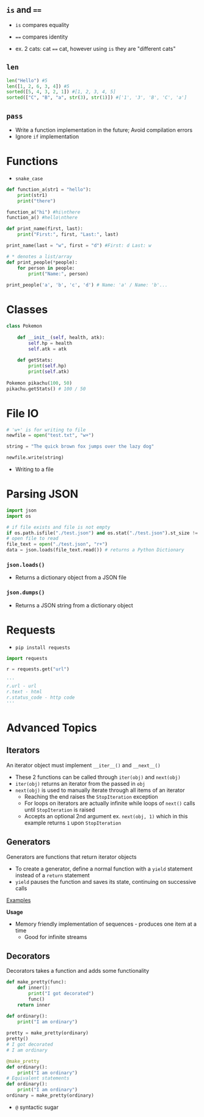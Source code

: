 ## `is` and `==`

- `is` compares equality

- `==` compares identity

- ex. 2 cats: cat `==` cat, however using `is` they are "different cats"

## `len`

```python
len("Hello") #5
len([1, 2, 6, 3, 4]) #5
sorted([5, 4, 3, 2, 1]) #[1, 2, 3, 4, 5]
sorted(["C", "B", "a", str(3), str(1)]) #['1', '3', 'B', 'C', 'a']
```

## `pass`

- Write a function implementation in the future; Avoid compilation errors
- Ignore `if` implementation


# Functions

- `snake_case`

```python
def function_a(str1 = "hello"):
    print(str1)
    print("there")

function_a("hi") #hi\nthere
function_a() #hello\nthere

def print_name(first, last):
    print("First:", first, "Last:", last)

print_name(last = "w", first = "d") #First: d Last: w 
```
```python
# * denotes a list/array
def print_people(*people):
    for person in people:
        print("Name:", person)
  
print_people('a', 'b', 'c', 'd') # Name: 'a' / Name: 'b'...
```

# Classes

```python
class Pokemon
    
    def __init__(self, health, atk):
        self.hp = health
        self.atk = atk
    
    def getStats:
        print(self.hp)
        print(self.atk)
        
Pokemon pikachu(100, 50)
pikachu.getStats() # 100 / 50
```

# File IO

```python
# 'w+' is for writing to file
newfile = open("test.txt", "w+")

string = "The quick brown fox jumps over the lazy dog"

newfile.write(string)
```

- Writing to a file

# Parsing JSON

```python
import json
import os

# if file exists and file is not empty
if os.path.isfile("./test.json") and os.stat("./test.json").st_size != 0:
# open file to read
file_text = open("./test.json", "r+")
data = json.loads(file_text.read()) # returns a Python Dictionary
```

### `json.loads()`

- Returns a dictionary object from a JSON file

### `json.dumps()`

- Returns a JSON string from a dictionary object


# Requests

- `pip install requests`

```python
import requests

r = requests.get("url")

'''
r.url - url
r.text - html
r.status_code - http code
'''
```

# Advanced Topics

## Iterators

An iterator object must implement `__iter__()` and `__next__()`

- These 2 functions can be called through `iter(obj)` and `next(obj)`
- `iter(obj)` returns an iterator from the passed in `obj`
- `next(obj)` is used to manually iterate through all items of an iterator
    - Reaching the end raises the `StopIteration` exception
    - For loops on iterators are actually infinite while loops of `next()` calls until `StopIteration` is raised
    - Accepts an optional 2nd argument ex. `next(obj, 1)` which in this example returns `1` upon `StopIteration`

## Generators

Generators are functions that return iterator objects 

- To create a generator, define a normal function with a `yield` statement instead of a `return` statement
- `yield` pauses the function and saves its state, continuing on successive calls

[Examples](https://www.programiz.com/python-programming/generator)

**Usage**

- Memory friendly implementation of sequences - produces one item at a time
    - Good for infinite streams

## Decorators

Decorators takes a function and adds some functionality

```python
def make_pretty(func):
    def inner():
        print("I got decorated")
        func()
    return inner

def ordinary():
    print("I am ordinary")
    
pretty = make_pretty(ordinary)
pretty()
# I got decorated
# I am ordinary
```

```python
@make_pretty
def ordinary():
    print("I am ordinary")
# Equivalent statements  
def ordinary():
    print("I am ordinary")
ordinary = make_pretty(ordinary)
```

- `@` syntactic sugar